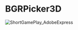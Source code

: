 # BGRPicker3D

![ShortGamePlay_AdobeExpress](https://github.com/brnokty/BGRPicker3D/assets/45638491/d6ca4f5d-7421-4d8e-a5e1-41e470f19d8a)
